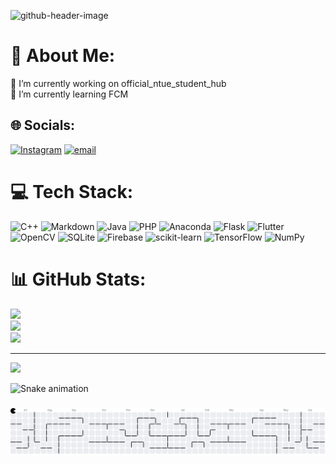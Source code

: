  ![github-header-image](https://github.com/user-attachments/assets/de5d005e-0631-4133-80cd-8f52e46bec34)
# 💫 About Me:

🔭 I’m currently working on official_ntue_student_hub<br>🌱 I’m currently learning FCM<br>


## 🌐 Socials:
[![Instagram](https://img.shields.io/badge/Instagram-%23E4405F.svg?logo=Instagram&logoColor=white)](https://instagram.com/tt_cyt_) [![email](https://img.shields.io/badge/Email-D14836?logo=gmail&logoColor=white)](mailto:ttcyt1029@gmail.com) 

# 💻 Tech Stack:
![C++](https://img.shields.io/badge/c++-%2300599C.svg?style=for-the-badge&logo=c%2B%2B&logoColor=white) ![Markdown](https://img.shields.io/badge/markdown-%23000000.svg?style=for-the-badge&logo=markdown&logoColor=white) ![Java](https://img.shields.io/badge/java-%23ED8B00.svg?style=for-the-badge&logo=openjdk&logoColor=white) ![PHP](https://img.shields.io/badge/php-%23777BB4.svg?style=for-the-badge&logo=php&logoColor=white) ![Anaconda](https://img.shields.io/badge/Anaconda-%2344A833.svg?style=for-the-badge&logo=anaconda&logoColor=white) ![Flask](https://img.shields.io/badge/flask-%23000.svg?style=for-the-badge&logo=flask&logoColor=white) ![Flutter](https://img.shields.io/badge/Flutter-%2302569B.svg?style=for-the-badge&logo=Flutter&logoColor=white) ![OpenCV](https://img.shields.io/badge/opencv-%23white.svg?style=for-the-badge&logo=opencv&logoColor=white) ![SQLite](https://img.shields.io/badge/sqlite-%2307405e.svg?style=for-the-badge&logo=sqlite&logoColor=white) ![Firebase](https://img.shields.io/badge/firebase-a08021?style=for-the-badge&logo=firebase&logoColor=ffcd34) ![scikit-learn](https://img.shields.io/badge/scikit--learn-%23F7931E.svg?style=for-the-badge&logo=scikit-learn&logoColor=white) ![TensorFlow](https://img.shields.io/badge/TensorFlow-%23FF6F00.svg?style=for-the-badge&logo=TensorFlow&logoColor=white) ![NumPy](https://img.shields.io/badge/numpy-%23013243.svg?style=for-the-badge&logo=numpy&logoColor=white)
# 📊 GitHub Stats:
![](https://github-readme-stats.vercel.app/api?username=ttcyt&theme=dark&hide_border=false&include_all_commits=false&count_private=false)<br/>
![](https://nirzak-streak-stats.vercel.app/?user=ttcyt&theme=dark&hide_border=false)<br/>
![](https://github-readme-stats.vercel.app/api/top-langs/?username=ttcyt&theme=dark&hide_border=false&include_all_commits=false&count_private=false&layout=compact)

---
[![](https://visitcount.itsvg.in/api?id=ttcyt&icon=0&color=0)](https://visitcount.itsvg.in)

<!-- Proudly created with GPRM ( https://gprm.itsvg.in ) -->
<img src="https://raw.githubusercontent.com/ttcyt/ttcyt/output/snake.svg" alt="Snake animation" />

###

<picture>
  <source media="(prefers-color-scheme: dark)" srcset="https://raw.githubusercontent.com/ttcyt/ttcyt/output/pacman-contribution-graph-dark.svg">
  <source media="(prefers-color-scheme: light)" srcset="https://raw.githubusercontent.com/ttcyt/ttcyt/output/pacman-contribution-graph.svg">
  <img alt="pacman contribution graph" src="https://raw.githubusercontent.com/ttcyt/ttcyt/output/pacman-contribution-graph.svg">
</picture>

###

###



